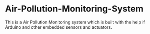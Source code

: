# Air-Pollution-Monitoring-System
This is a Air Pollution Monitoring system which is built with the help if Arduino and other embedded sensors and actuators.
